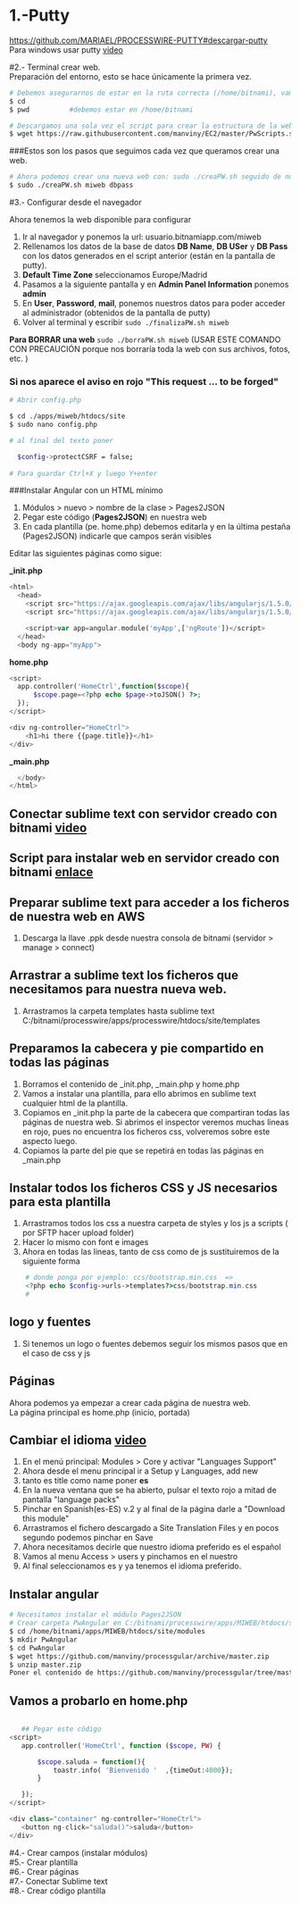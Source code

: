 # 1.-Putty  
https://github.com/MARIAEL/PROCESSWIRE-PUTTY#descargar-putty  
Para windows usar putty [video](https://youtu.be/lxKQ3Sq47mc)  

#2.- Terminal crear web.  
Preparación del entorno, esto se hace únicamente la primera vez.   
```sh
# Debemos asegurarnos de estar en la ruta correcta (/home/bitnami), vamos a comprobarlo
$ cd   
$ pwd          #debemos estar en /home/bitnami

# Descargamos una sola vez el script para crear la estructura de la web y BD
$ wget https://raw.githubusercontent.com/manviny/EC2/master/PwScripts.sh && sudo chmod +x PwScripts.sh  && ./PwScripts.sh
```
###Estos son los pasos que seguimos cada vez que queramos crear una web.
```sh
# Ahora podemos crear una nueva web con: sudo ./creaPW.sh seguido de nombreWeb y DBpass
$ sudo ./creaPW.sh miweb dbpass  
```  

#3.- Configurar desde el navegador  

Ahora tenemos la web disponible para configurar  
1. Ir al navegador y ponemos la url: usuario.bitnamiapp.com/miweb    
2. Rellenamos los datos de la base de datos **DB Name**, **DB USer** y **DB Pass** con los datos generados en el script anterior (están en la pantalla de putty).  
3. **Default Time Zone** seleccionamos Europe/Madrid  
4. Pasamos a la siguiente pantalla y en **Admin Panel Information** ponemos **admin**  
5. En **User**, **Password**,  **mail**, ponemos nuestros datos para poder acceder al administrador (obtenidos de la pantalla de putty)  
6. Volver al terminal y escribir ```sudo ./finalizaPW.sh miweb```   


**Para BORRAR una web** ```sudo ./borraPW.sh miweb``` (USAR ESTE COMANDO CON PRECAUCIÓN porque nos borraría toda la web con sus archivos, fotos, etc.  )   

### Si nos aparece el aviso en rojo "This request ... to be forged"
```sh
# Abrir config.php  

$ cd ./apps/miweb/htdocs/site
$ sudo nano config.php  

# al final del texto poner

  $config->protectCSRF = false;  
  
# Para guardar Ctrl+X y luego Y+enter  

```

###Instalar Angular con un HTML mínimo  
  
1. Módulos > nuevo > nombre de la clase > Pages2JSON     
2. Pegar este código (**Pages2JSON**) en nuestra web  
3. En cada plantilla (pe. home.php) debemos editarla y en la última pestaña (Pages2JSON) indicarle que campos serán visibles  
 
Editar las siguientes páginas como sigue:  

**_init.php**  

```php
<html>
  <head>
    <script src="https://ajax.googleapis.com/ajax/libs/angularjs/1.5.0/angular.min.js"></script>
    <script src="https://ajax.googleapis.com/ajax/libs/angularjs/1.5.0/angular-route.min.js"></script>

    <script>var app=angular.module('myApp',['ngRoute'])</script>
  </head>
  <body ng-app="myApp">
```
**home.php**  

```php
<script>
  app.controller('HomeCtrl',function($scope){
      $scope.page=<?php echo $page->toJSON() ?>;
  });
</script>

<div ng-controller="HomeCtrl">
	<h1>hi there {{page.title}}</h1>
</div>
```
**_main.php**  

```php
  </body>
</html>
```  


## Conectar sublime text con servidor creado con bitnami [video](https://youtu.be/mAgvZ-dyPWQ)


## Script para instalar web en servidor creado con bitnami [enlace](https://processwire.com/talk/topic/9858-script-to-create-new-pw-in-bitnami-stack/)

## Preparar sublime text para acceder a los ficheros de nuestra web en AWS
1. Descarga la llave .ppk desde nuestra consola de bitnami (servidor > manage > connect)

## Arrastrar a sublime text los ficheros que necesitamos para nuestra nueva web.
1. Arrastramos la carpeta templates hasta sublime text  C:/bitnami/processwire/apps/processwire/htdocs/site/templates   

## Preparamos la cabecera y pie compartido en todas las páginas
1. Borramos el contenido de _init.php, _main.php y home.php   
2. Vamos a instalar una plantilla, para ello abrimos en sublime text cualquier html de la plantilla.  
3. Copiamos en _init.php la parte de la cabecera que compartiran todas las páginas de nuestra web. Si abrimos el inspector veremos muchas lineas en rojo, pues no encuentra los ficheros css, volveremos sobre este aspecto luego.
4. Copiamos la parte del pie que se repetirá en todas las páginas en _main.php


## Instalar todos los ficheros CSS y JS necesarios para esta plantilla
1. Arrastramos todos los css a nuestra carpeta de styles y los js a scripts ( por SFTP hacer upload folder)
2. Hacer lo mismo con font e images
3. Ahora en todas las lineas, tanto de css como de js sustituiremos de la siguiente forma
```php
    # donde ponga por ejemplo: ccs/bootstrap.min.css  =>  
    <?php echo $config->urls->templates?>css/bootstrap.min.css  
    # 
```

## logo y fuentes
1. Si tenemos un logo o fuentes debemos seguir los mismos pasos que en el caso de css y js  

## Páginas
Ahora podemos ya empezar a crear cada página de nuestra web.  
La página principal es home.php (inicio, portada)  


## Cambiar el idioma [video](https://youtu.be/lWXvyRH2tpw)
1. En el menú principal: Modules > Core y activar "Languages Support"
2. Ahora desde el menu principal ir a Setup y Languages, add new
3. tanto es title como name poner **es**
4. En la nueva ventana que se ha abierto, pulsar el texto rojo a mitad de pantalla "language packs"
5. Pinchar en Spanish(es-ES) v.2 y al final de la página darle a "Download this module"
6. Arrastramos el fichero descargado a  Site Translation Files y en pocos segundo podemos pinchar en Save
7. Ahora necesitamos decirle que nuestro idioma preferido es el español
8. Vamos al menu Access > users y pinchamos en el nuestro
9. Al final seleccionamos es y ya tenemos el idioma preferido.

## Instalar angular
 ```bash
# Necesitamos instalar el módulo Pages2JSON
# Crear carpeta PwAngular en C:/bitnami/processwire/apps/MIWEB/htdocs/site/modules
$ cd /home/bitnami/apps/MIWEB/htdocs/site/modules
$ mkdir PwAngular
$ cd PwAngular
$ wget https://github.com/manviny/processgular/archive/master.zip
$ unzip master.zip
Poner el contenido de https://github.com/manviny/processgular/tree/master
```
 ## Vamos a probarlo en home.php
 ```php
 
    ## Pegar este código
<script>
    app.controller('HomeCtrl', function ($scope, PW) {

     	$scope.saluda = function(){
     		toastr.info( 'Bienvenido '  ,{timeOut:4000});
     	}

    });
</script>

<div class="container" ng-controller="HomeCtrl">
	<button ng-click="saluda()">saluda</button>
</div>
 ```

#4.- Crear campos (instalar módulos)  
#5.- Crear plantilla  
#6.- Crear páginas  
#7.- Conectar Sublime text  
#8.- Crear código plantilla    
